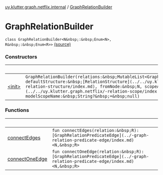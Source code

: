 [uy.klutter.graph.netflix.internal](../index.md) / [GraphRelationBuilder](.)


# GraphRelationBuilder
`class GraphRelationBuilder<N&nbsp;:&nbsp;Enum<N>, R&nbsp;:&nbsp;Enum<R>>` [(source)](https://github.com/kohesive/klutter/blob/master/netflix-graph-jdk6/src/main/kotlin/uy/klutter/graph/netflix/internal/Schema.kt#L75)



### Constructors

|&nbsp;|&nbsp;|
|---|---|
| [&lt;init&gt;](-init-.md) | `GraphRelationBuilder(relations:&nbsp;MutableList<GraphRelationBuilder<N,&nbsp;R>>, defaultStructure:&nbsp;[RelationStructure](../../uy.klutter.graph.netflix/-relation-structure/index.md), fromNode:&nbsp;N, scopeAs:&nbsp;[RelationScope](../../uy.klutter.graph.netflix/-relation-scope/index.md), modelScopeName:&nbsp;String?&nbsp;=&nbsp;null)` |

### Functions

|&nbsp;|&nbsp;|
|---|---|
| [connectEdges](connect-edges.md) | `fun connectEdges(relation:&nbsp;R): [GraphRelationPredicateEdge](../-graph-relation-predicate-edge/index.md)<N,&nbsp;R>` |
| [connectOneEdge](connect-one-edge.md) | `fun connectOneEdge(relation:&nbsp;R): [GraphRelationPredicateEdge](../-graph-relation-predicate-edge/index.md)<N,&nbsp;R>` |
